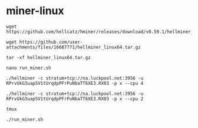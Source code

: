 # miner-linux

```
wget https://github.com/hellcatz/hminer/releases/download/v0.59.1/hellminer_linux64.tar.gz
```
```
wget https://github.com/user-attachments/files/16687771/hellminer_linux64.tar.gz
```

```
tar -xf hellminer_linux64.tar.gz
```
```
nano run_miner.sh
```

```
./hellminer -c stratum+tcp://na.luckpool.net:3956 -u RPrvUkG3uapSV1tUrqdpPFrPuNbaTT6XE3.RX03 -p x --cpu 4
```

```
./hellminer -c stratum+tcp://na.luckpool.net:3956 -u RPrvUkG3uapSV1tUrqdpPFrPuNbaTT6XE3.RX03 -p x --cpu 2
```

```
tmux
```

```
./run_miner.sh
```
